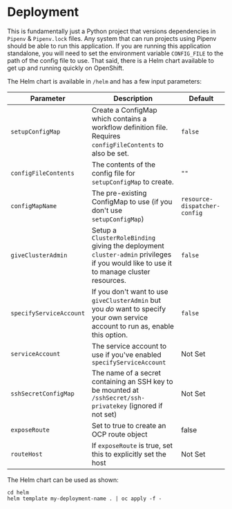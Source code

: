 # Deployment

This is fundamentally just a Python project that versions dependencies in `Pipenv` & `Pipenv.lock` files. Any system that can run projects using Pipenv should be able to run this application. If you are running this application standalone, you will need to set the environment variable `CONFIG_FILE` to the path of the config file to use. That said, there is a Helm chart available to get up and running quickly on OpenShift.

The Helm chart is available in `/helm` and has a few input parameters:

| Parameter | Description | Default |
|---|---|---|
| `setupConfigMap` | Create a ConfigMap which contains a workflow definition file. Requires `configFileContents` to also be set. | `false` |
| `configFileContents` | The contents of the config file for `setupConfigMap` to create. | `""` |
| `configMapName` | The pre-existing ConfigMap to use (if you don't use `setupConfigMap`) | `resource-dispatcher-config` |
| `giveClusterAdmin` | Setup a `ClusterRoleBinding` giving the deployment `cluster-admin` privileges if you would like to use it to manage cluster resources. | `false` |
| `specifyServiceAccount` | If you don't want to use `giveClusterAdmin` but you _do_ want to specify your own service account to run as, enable this option. | `false` |
| `serviceAccount` | The service account to use if you've enabled `specifyServiceAccount` | Not Set |
| `sshSecretConfigMap` | The name of a secret containing an SSH key to be mounted at `/sshSecret/ssh-privatekey` (ignored if not set) | Not Set |
| `exposeRoute` | Set to true to create an OCP route object | false |
| `routeHost` | If `exposeRoute` is true, set this to explicitly set the host | Not Set |

The Helm chart can be used as shown:

```shell script
cd helm
helm template my-deployment-name . | oc apply -f -
```
